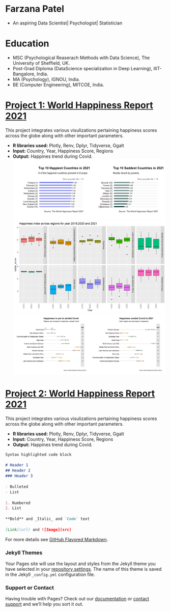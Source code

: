 
# Farzana Patel
* An aspiring Data Scientist| Psychologist| Statistician

# Education
* MSC (Psychological Reaserach Methods with Data Science), The University of Sheffield, UK.
* Post-Grad Diploma (DataScience specialization in Deep Learning), IIIT- Bangalore, India.
* MA (Psychology), IGNOU, India.
* BE (Computer Engineering), MITCOE, India.

# [Project 1: World Happiness Report 2021](https://farz1313.github.io/farzana_patel_psy6422/)

This project integrates various visulizations pertaining happiness scores across the globe along with other important parameters.
* **R libraries used:** Plotly, Renv, Dplyr, Tidyverse, Ggalt
* **Input:**  Country, Year, Happiness Score, Regions
* **Output:** Happines trend during Covid.
  ![Top and bottom 10 happiest countries](000006.png) 
  ![Boxplot-Happiness score across 2019, 2020 and 2021](https://github.com/farz1313/Portfolio/blob/main/000008.png) 
  ![Dumbbleplot-Happiness score across 2019, 2020 and 2021](https://github.com/farz1313/Portfolio/blob/main/000007.png) 

# [Project 2: World Happiness Report 2021](https://farz1313.github.io/farzana_patel_psy6422/)

This project integrates various visulizations pertaining happiness scores across the globe along with other important parameters.
* **R libraries used:** Plotly, Renv, Dplyr, Tidyverse, Ggalt
* **Input:**  Country, Year, Happiness Score, Regions
* **Output:** Happines trend during Covid.


```markdown
Syntax highlighted code block

# Header 1
## Header 2
### Header 3

- Bulleted
- List

1. Numbered
2. List

**Bold** and _Italic_ and `Code` text

[Link](url) and ![Image](src)
```

For more details see [GitHub Flavored Markdown](https://guides.github.com/features/mastering-markdown/).

### Jekyll Themes

Your Pages site will use the layout and styles from the Jekyll theme you have selected in your [repository settings](https://github.com/farz1313/Portfolio/settings/pages). The name of this theme is saved in the Jekyll `_config.yml` configuration file.

### Support or Contact

Having trouble with Pages? Check out our [documentation](https://docs.github.com/categories/github-pages-basics/) or [contact support](https://support.github.com/contact) and we’ll help you sort it out.

